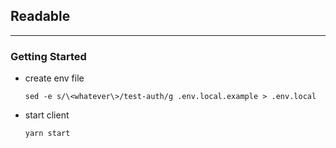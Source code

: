 ## Readable
---
### Getting Started
* create env file
    ```
    sed -e s/\<whatever\>/test-auth/g .env.local.example > .env.local
    ```

* start client
    ```
    yarn start
    ```